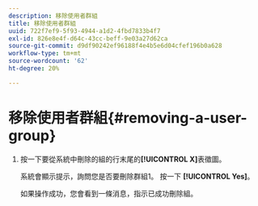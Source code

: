 ```yaml
---
description: 移除使用者群組
title: 移除使用者群組
uuid: 722f7ef9-5f93-4944-a1d2-4fbd7833b4f7
exl-id: 826e8e4f-d64c-43cc-beff-9e03a27d62ca
source-git-commit: d9df90242ef96188f4e4b5e6d04cfef196b0a628
workflow-type: tm+mt
source-wordcount: '62'
ht-degree: 20%

---
```


# 移除使用者群組{#removing-a-user-group}

1. 按一下要從系統中刪除的組的行末尾的&#x200B;**[!UICONTROL X]**&#x200B;表徵圖。

   系統會顯示提示，詢問您是否要刪除群組1。 按一下 **[!UICONTROL Yes]**。

   如果操作成功，您會看到一條消息，指示已成功刪除組。
